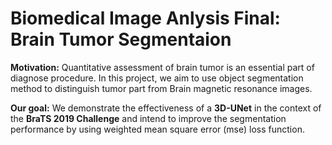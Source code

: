 # Biomedical Image Anlysis Final: Brain Tumor Segmentaion

**Motivation:**
Quantitative assessment of brain tumor is an essential part of diagnose procedure. In this project, we aim to use object segmentation method to distinguish tumor part from Brain magnetic resonance images.

**Our goal:**
We demonstrate the effectiveness of a **3D-UNet** in the context of the **BraTS 2019 Challenge** and intend to improve the segmentation performance by using weighted mean square error (mse) loss function. 
